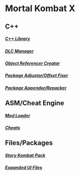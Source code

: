 # Mortal Kombat X

## C++
##### [C++ Library](Mortal%20Kombat%20X/C%2B%2BLibrary)
##### [DLC Manager](Mortal%20Kombat%20X/Costume%20Adder%20-%20DLC%20Manager)
##### [Object Referencer Creator](Mortal-KoMortal%20Kombat%20X/ObjectReferencer%20Creator)
##### [Package Adjustor/Offset Fixer](Mortal%20Kombat%20X/Package%20Adjustor-Offset%20Fixer)
##### [Package Appendor/Repacker](Mortal%20Kombat%20X/Package%20Appendor-Repacker)


## ASM/Cheat Engine
##### [Mod Loader](Mortal%20Kombat%20X/CheatEngine/Skin%20Loader)
##### [Cheats](Mortal%20Kombat%20X/CheatEngine)

## Files/Packages
##### [Story Kombat Pack](Mortal%20Kombat%20X/Story%20Kombat%20Pack)
##### [Expanded UI Files](Mortal%20Kombat%20X/Expanded%20Files)